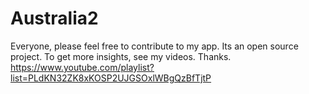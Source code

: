 # Australia2
Everyone, please feel free to contribute to my app. Its an open source project. To get more insights, see my videos. Thanks.
https://www.youtube.com/playlist?list=PLdKN32ZK8xKOSP2UJGSOxlWBgQzBfTjtP
